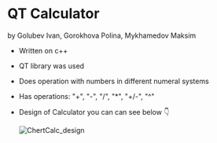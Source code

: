 # QT Calculator 
by Golubev Ivan, Gorokhova Polina, Mykhamedov Maksim

- Written on c++
- QT library was used
- Does operation with numbers in different numeral systems
- Has operations: "+", "-", "/", "*", "+/-", "^"

- Design of Calculator you can can see below 👇


  ![ChertCalc_design](https://github.com/GorokhovaPolina/QTCalc/assets/128795394/89510383-7227-4c34-9b5c-38c4ca839a7d)
